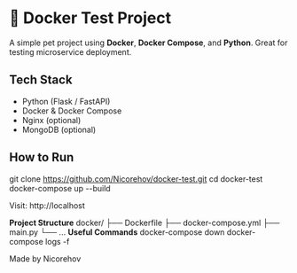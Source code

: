 # 🐳 Docker Test Project

A simple pet project using **Docker**, **Docker Compose**, and **Python**. Great for testing microservice deployment.

##  Tech Stack

- Python (Flask / FastAPI)
- Docker & Docker Compose
- Nginx (optional)
- MongoDB (optional)

##  How to Run

git clone https://github.com/Nicorehov/docker-test.git
cd docker-test
docker-compose up --build

Visit: http://localhost

**Project Structure**
docker/
├── Dockerfile
├── docker-compose.yml
├── main.py
└── ...
**Useful Commands**
docker-compose down
docker-compose logs -f

Made by Nicorehov
